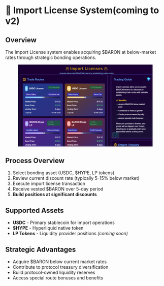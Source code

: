 # 📜 Import License System(coming to v2)

## Overview

The Import License system enables acquiring $BARON at below-market rates through strategic bonding operations.

<figure><img src="../.gitbook/assets/image.png" alt=""><figcaption></figcaption></figure>

## Process Overview

1. Select bonding asset (USDC, $HYPE, LP tokens)
2. Review current discount rate (typically 5-15% below market)
3. Execute import license transaction
4. Receive vested $BARON over 5-day period
5. **Build positions at significant discounts**

## Supported Assets

* **USDC** - Primary stablecoin for import operations
* **$HYPE** - Hyperliquid native token
* **LP Tokens** - Liquidity provider positions _(coming soon)_

## Strategic Advantages

* Acquire $BARON below current market rates
* Contribute to protocol treasury diversification
* Build protocol-owned liquidity reserves
* Access special route bonuses and benefits
